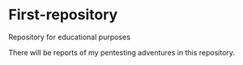 # First-repository
Repository for educational purposes

There will be reports of my pentesting adventures in this repository.
